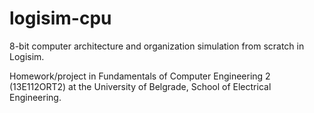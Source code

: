 # logisim-cpu

8-bit computer architecture and organization simulation from scratch in Logisim.

Homework/project in Fundamentals of Computer Engineering 2 (13E112ORT2) at the University of Belgrade, School of Electrical Engineering.
